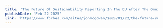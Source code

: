 ```yaml
---
title: 'The Future Of Sustainability Reporting In The EU After The Omnibus'
publishDate: 'Feb 22 2025'
link: 'https://www.forbes.com/sites/jonmcgowan/2025/02/22/the-future-sustainability-reporting-in-the-eu-after-the-omnibus/'
---
```

